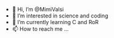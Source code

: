 - 👋 Hi, I’m @MimiValsi
- 👀 I’m interested in science and coding
- 🌱 I’m currently learning C and RoR
- 📫 How to reach me ...

<!---
MimiValsi/MimiValsi is a ✨ special ✨ repository because its `README.md` (this file) appears on your GitHub profile.
You can click the Preview link to take a look at your changes.
--->
